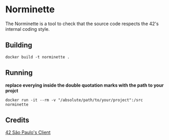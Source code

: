 # Norminette

The Norminette is a tool to check that the source code respects the 42's internal coding style.

## Building

```
docker build -t norminette .
```

## Running

__replace everying inside the double quotation marks with the path to your projct__
```
docker run -it --rm -v "/absolute/path/to/your/project":/src norminette
```

## Credits

[42 São Paulo's Client](https://github.com/42sp/norminette-client)

